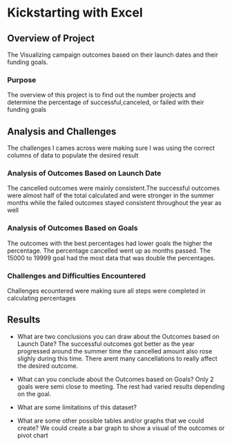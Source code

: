 # Kickstarting with Excel

## Overview of Project
The Visualizing campaign outcomes based on their launch dates and their funding goals. 
### Purpose
The overview of this project is to find out the number projects and determine the percentage of successful,canceled, or failed with their funding goals
## Analysis and Challenges
The challenges I cames across were making sure I was using the correct columns of data to populate the desired result
### Analysis of Outcomes Based on Launch Date
The cancelled outcomes were mainly consistent.The successful outcomes were almost half of the total calculated and were stronger in the summer months while the failed outcomes stayed consistent throughout the year as well
### Analysis of Outcomes Based on Goals
The outcomes with the best percentages had lower goals the higher the percentage. The percentage cancelled went up as months passed. The 15000 to 19999 goal had the most data that was double the percentages. 
### Challenges and Difficulties Encountered
Challenges ecountered were making sure all steps were completed in calculating percentages
## Results

- What are two conclusions you can draw about the Outcomes based on Launch Date?
The successful outcomes got better as the year progressed around the summer time the cancelled amount also rose slighly during this time. There arent many cancellations to really affect the desired outcome.
- What can you conclude about the Outcomes based on Goals?
Only 2 goals were semi close to meeting. The rest had varied results depending on the goal. 
- What are some limitations of this dataset?

- What are some other possible tables and/or graphs that we could create?
We could create a bar graph to show a visual of the outcomes or pivot chart

